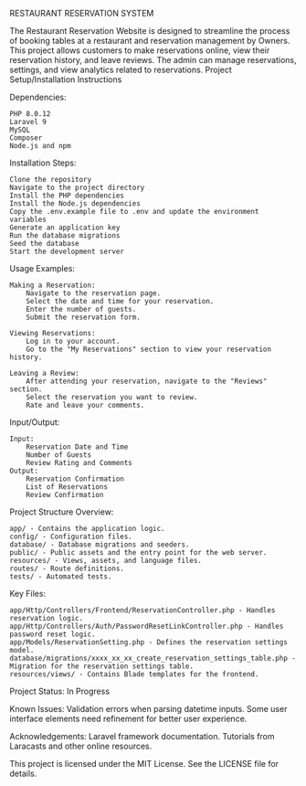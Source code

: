 RESTAURANT RESERVATION SYSTEM


The Restaurant Reservation Website is designed to streamline the process of booking tables at a restaurant and reservation management by Owners. This project allows customers to make reservations online, view their reservation history, and leave reviews. The admin can manage reservations, settings, and view analytics related to reservations.
Project Setup/Installation Instructions

Dependencies:

    PHP 8.0.12
    Laravel 9
    MySQL
    Composer
    Node.js and npm

Installation Steps:

    Clone the repository
    Navigate to the project directory
    Install the PHP dependencies
    Install the Node.js dependencies
    Copy the .env.example file to .env and update the environment variables
    Generate an application key
    Run the database migrations
    Seed the database 
    Start the development server


Usage Examples:

    Making a Reservation:
        Navigate to the reservation page.
        Select the date and time for your reservation.
        Enter the number of guests.
        Submit the reservation form.

    Viewing Reservations:
        Log in to your account.
        Go to the "My Reservations" section to view your reservation history.

    Leaving a Review:
        After attending your reservation, navigate to the "Reviews" section.
        Select the reservation you want to review.
        Rate and leave your comments.

Input/Output:

    Input:
        Reservation Date and Time
        Number of Guests
        Review Rating and Comments
    Output:
        Reservation Confirmation
        List of Reservations
        Review Confirmation

Project Structure
Overview:

    app/ - Contains the application logic.
    config/ - Configuration files.
    database/ - Database migrations and seeders.
    public/ - Public assets and the entry point for the web server.
    resources/ - Views, assets, and language files.
    routes/ - Route definitions.
    tests/ - Automated tests.

Key Files:

    app/Http/Controllers/Frontend/ReservationController.php - Handles reservation logic.
    app/Http/Controllers/Auth/PasswordResetLinkController.php - Handles password reset logic.
    app/Models/ReservationSetting.php - Defines the reservation settings model.
    database/migrations/xxxx_xx_xx_create_reservation_settings_table.php - Migration for the reservation settings table.
    resources/views/ - Contains Blade templates for the frontend.

Project Status: In Progress

Known Issues: Validation errors when parsing datetime inputs.
              Some user interface elements need refinement for better user experience.

Acknowledgements: Laravel framework documentation.
                  Tutorials from Laracasts and other online resources.

This project is licensed under the MIT License. See the LICENSE file for details.
